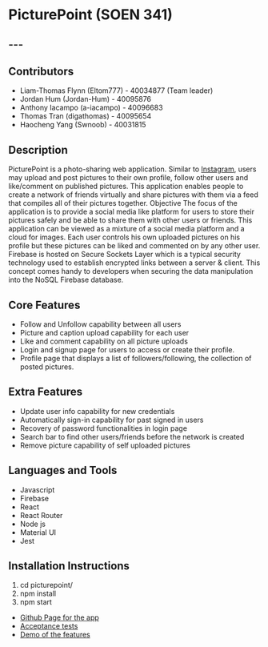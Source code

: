 # PicturePoint (SOEN 341)
## ---
## Contributors
- Liam-Thomas Flynn (Eltom777) - 40034877 (Team leader)
- Jordan Hum (Jordan-Hum) - 40095876
- Anthony Iacampo (a-iacampo) - 40096683
- Thomas Tran (digathomas) - 40095654
- Haocheng Yang (Swnoob) - 40031815
## Description
PicturePoint is a photo-sharing web application. Similar to [Instagram](https://help.instagram.com/424737657584573), users may upload and post pictures to their own profile, follow other users and like/comment on published pictures. This application enables people to create a network of friends virtually and share pictures with them via a feed that compiles all of their pictures together.
Objective
The focus of the application is to provide a social media like platform for users to store their pictures safely and be able to share them with other users or friends. This application can be viewed as a mixture of a social media platform and a cloud for images. Each user controls his own uploaded pictures on his profile but these pictures can be liked and commented on by any other user. Firebase is hosted on Secure Sockets Layer which is a typical security technology used to establish encrypted links between a server & client. This concept comes handy to developers when securing the data manipulation into the NoSQL Firebase database.
## Core Features
- Follow and Unfollow capability between all users
- Picture and caption upload capability for each user
- Like and comment capability on all picture uploads
- Login and signup page for users to access or create their profile.
- Profile page that displays a list of followers/following, the collection of posted pictures.
## Extra Features
- Update user info capability for new credentials
- Automatically sign-in capability for past signed in users
- Recovery of password functionalities in login page
- Search bar to find other users/friends before the network is created
- Remove picture capability of self uploaded pictures
## Languages and Tools
- Javascript
- Firebase
- React
- React Router
- Node js
- Material UI
- Jest
## Installation Instructions
1. cd picturepoint/
2. npm install
3. npm start

- [Github Page for the app]()
- [Acceptance tests](https://docs.google.com/spreadsheets/d/1EZgNiHpn1k9lVz96ZxzGB_bqUqjE-Rkx0SQxBJSwtt0/edit?usp=sharing)
- [Demo of the features](https://docs.google.com/document/d/1x3p7RJACn_NGDPpP4tU9iUO_bLeaf1HmL-WqLkgcif0/edit?usp=sharing)

